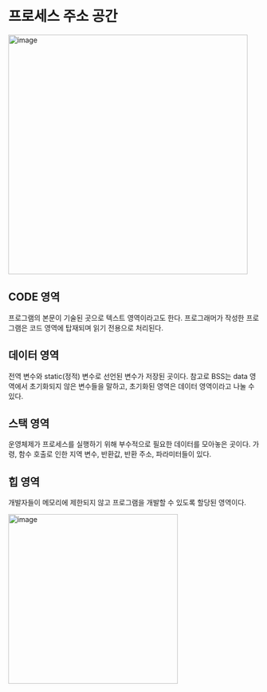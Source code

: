 # 프로세스 주소 공간
<img width="480" alt="image" src="https://user-images.githubusercontent.com/76643037/194486037-05849a96-541c-4a80-8825-6173d3d17268.png">

## CODE 영역
프로그램의 본문이 기술된 곳으로 텍스트 영역이라고도 한다. 프로그래머가 작성한 프로그램은 코드 영역에 탑재되며 읽기 전용으로 처리된다.
## 데이터 영역
전역 변수와 static(정적) 변수로 선언된 변수가 저장된 곳이다. 참고로 BSS는 data 영역에서 초기화되지 않은 변수들을 말하고, 초기화된 영역은 데이터 영역이라고 나눌 수 있다.
## 스택 영역
운영체제가 프로세스를 실행하기 위해 부수적으로 필요한 데이터를 모아놓은 곳이다. 가령, 함수 호출로 인한 지역 변수, 반환값, 반환 주소, 파라미터들이 있다.
## 힙 영역
개발자들이 메모리에 제한되지 않고 프로그램을 개발할 수 있도록 할당된 영역이다.

<img width="340" alt="image" src="https://user-images.githubusercontent.com/76643037/194486499-93ccbe63-d4aa-4bd6-9cb0-ec2ab780784e.png">
